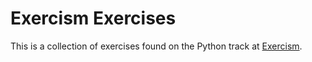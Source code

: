 # Exercism Exercises

This is a collection of exercises found on the Python track at [Exercism](https://exercism.io).